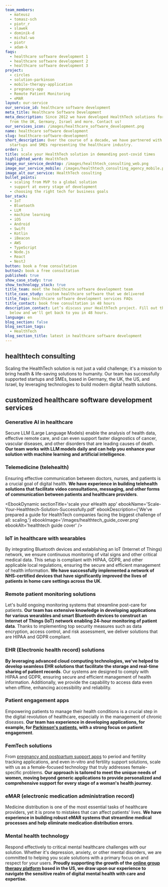 ```yaml
---
team_members:
  - mateusz
  - tomasz-sch
  - piotr_r
  - slawek
  - dominik-d
  - michal-wo
  - piotr
  - adam-k
faqs:
  - healthcare software development 1
  - healthcare software development 2
  - healthcare software development 3
project:
  - circles
  - solution-parkinson
  - mobile-therapy-application
  - pregnancy-app
  - Remote Patient Monitoring
  - eMAR
layout: our-service
our_service_id: healthcare software development
meta_title: Healthcare Software Development
meta_description: Since 2012 we have developed HealthTech solutions for clients
  from the UK, Germany, Israel and more. Contact us!
our_services_icon: /images/healthcare_software_development.png
name: healthcare software development
slug: healthcare-software-development
short_description: Over the course of a decade, we have partnered with numerous
  startups and SMEs representing the healthcare industry.
order: 1
title: scale your HealthTech solution in demanding post-covid times
highlighted_word: HealthTech
image_our_service_desktop: /images/healthtech_consulting_web.png
image_our_service_mobile: /images/healthtech_consulting_agency_mobile.png
image_alt_our_service: HealthTech cosulting
bullet_points:
  - scaling from MVP to a global solution
  - support at every stage of development
  - choosing the right tech for business goals
bar_stack:
  - IoT
  - Bluetooth
  - LLM
  - machine learning
  - iOS
  - Android
  - Swift
  - Kotlin
  - iBeacon
  - AWS
  - TypeScript
  - Node.js
  - React
  - NestJ
button: book a free consultation
button2: book a free consultation
published: true
show_case_study: true
show_technology_stack: true
title_team: meet the healthcare software development team
title_case_study: custom healthcare software that we delivered
title_faqs: healthcare software development services FAQs
title_contact: book free consultation in 48 hours
description_contact: Let’s discuss your HealthTech project. Fill out the form
  below and we'll get back to you in 48 hours.
language: en
blog_section: false
blog_section_tags:
  - HealthTech
blog_section_title: latest in healthcare software development
---
```

## healthtech consulting

Scaling the HealthTech solution is not just a valid challenge; it's a mission to bring health & life-saving solutions to humanity. Our team has successfully supported startups and SMEs, based in Germany, the UK, the US, and Israel, by leveraging technologies to build modern digital health solutions.

## customized healthcare software development services

### Generative AI in healthcare

Secure LLM (Large Language Models) enable the analysis of health data, effective remote care, and can even support faster diagnostics of cancer, vascular diseases, and other disorders that are leading causes of death. **Our team works with LLM models daily and can help you enhance your solution with machine learning and artificial intelligence**.

### Telemedicine (telehealth)

Ensuring effective communication between doctors, nurses, and patients is a crucial goal of digital health. **We have experience in building telehealth solutions that facilitate video consultations, messaging, and other forms of communication between patients and healthcare providers**.

<EbookDynamic sectionTitle='scale your eHealth app' ebookName='Scale-Your-Healthtech-Solution-Successfully.pdf' ebookDescription={'We\'ve prepared a guide for HealthTech companies facing the biggest challenge of all: scaling.'} ebookImage='/images/healthtech_guide_cover.png' ebookAlt='healthtech guide cover' />

### IoT in healthcare with wearables

By integrating Bluetooth devices and establishing an IoT (Internet of Things) network, we ensure continuous monitoring of vital signs and other critical medical data. This setup is compliant with HIPAA, GDPR, and other applicable local regulations, ensuring the secure and efficient management of health information. **We have successfully implemented a network of NHS-certified devices that have significantly improved the lives of patients in home care settings across the UK**.

### Remote patient monitoring solutions

Let's build ongoing monitoring systems that streamline post-care for patients. **Our team has extensive knowledge in developing applications for various wearables and smart Bluetooth devices to construct an Internet of Things (IoT) network enabling 24-hour monitoring of patient data**. Thanks to implementing top security measures such as data encryption, access control, and risk assessment, we deliver solutions that are HIPAA and GDPR compliant.

### EHR (Electronic health record) solutions

**By leveraging advanced cloud computing technologies, we've helped to develop seamless EHR solutions that facilitate the storage and real-time sharing of patient records**. Our systems are designed to comply with HIPAA and GDPR, ensuring secure and efficient management of health information. Additionally, we provide the capability to access data even when offline, enhancing accessibility and reliability.

### Patient engagement apps

Empowering patients to manage their health conditions is a crucial step in the digital revolution of healthcare, especially in the management of chronic diseases. **Our team has experience in developing applications, for example, for [Parkinson's patients](/projects/solution-for-parkinsons-patients/), with a strong focus on patient engagement**. 

### FemTech solutions

From [pregnancy and postpartum support apps](/projects/pregnancy-app/) to period and fertility tracking applications, and even in-vitro and fertility support solutions, scale with us as a female-focused technology that truly addresses female-specific problems. **Our approach is tailored to meet the unique needs of women, moving beyond generic applications to provide personalized and comprehensive support for every stage of a woman's health journey**.

### eMAR (electronic medication administration record)

Medicine distribution is one of the most essential tasks of healthcare providers, yet it is prone to mistakes that can affect patients' lives. **We have experience in building robust eMAR systems that streamline medical processes and help eliminate medication distribution errors**.

### Mental health technology

Respond effectively to critical mental healthcare challenges with our solution. Whether it's depression, anxiety, or other mental disorders, we are committed to helping you scale solutions with a primary focus on and respect for your users. **Proudly supporting the growth of the [online group therapy platform](/projects/online-group-support/) based in the US, we draw upon our experience to navigate the sensitive realm of digital mental health with care and expertise**.
